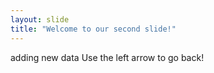 ```yaml
---
layout: slide
title: "Welcome to our second slide!"
---
```

adding new data
Use the left arrow to go back!
